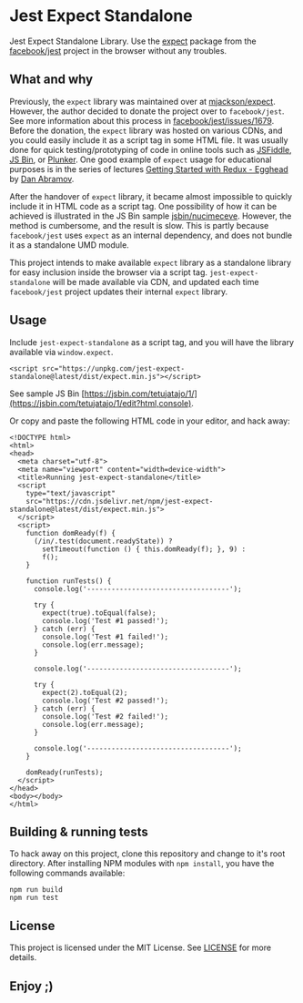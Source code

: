 # Jest Expect Standalone

Jest Expect Standalone Library. Use the
[expect](https://github.com/facebook/jest/tree/master/packages/expect) package
from the [facebook/jest](https://github.com/facebook/jest) project in the
browser without any troubles.

## What and why

Previously, the `expect` library was maintained over at
[mjackson/expect](https://github.com/mjackson/expect). However, the author decided
to donate the project over to `facebook/jest`. See more information about this
process in
[facebook/jest/issues/1679](https://github.com/facebook/jest/issues/1679).
Before the donation, the `expect` library was hosted on various CDNs, and you
could easily include it as a script tag in some HTML file. It was usually done
for quick testing/prototyping of code in online tools such as
[JSFiddle](https://jsfiddle.net/), [JS Bin](https://jsbin.com/), or
[Plunker](https://plnkr.co/). One good example of `expect` usage for educational
purposes is in the series of lectures
[Getting Started with Redux - Egghead](https://egghead.io/courses/getting-started-with-redux)
by [Dan Abramov](https://github.com/gaearon).

After the handover of `expect` library, it became almost impossible to quickly
include it in HTML code as a script tag. One possibility of how it can be achieved
is illustrated in the JS Bin sample
[jsbin/nucimeceve](https://jsbin.com/nucimeceve/edit?html,console). However, the
method is cumbersome, and the result is slow. This is partly because
`facebook/jest` uses `expect` as an internal dependency, and does not
bundle it as a standalone UMD module.

This project intends to make available `expect` library as a standalone library
for easy inclusion inside the browser via a script tag. `jest-expect-standalone`
will be made available via CDN, and updated each time `facebook/jest` project
updates their internal `expect` library.

## Usage

Include `jest-expect-standalone` as a script tag, and you will have the library
available via `window.expect`.

```
<script src="https://unpkg.com/jest-expect-standalone@latest/dist/expect.min.js"></script>
```

See sample JS Bin [https://jsbin.com/tetujatajo/1/](https://jsbin.com/tetujatajo/1/edit?html,console).

Or copy and paste the following HTML code in your editor, and hack away:

```
<!DOCTYPE html>
<html>
<head>
  <meta charset="utf-8">
  <meta name="viewport" content="width=device-width">
  <title>Running jest-expect-standalone</title>
  <script
    type="text/javascript"
    src="https://cdn.jsdelivr.net/npm/jest-expect-standalone@latest/dist/expect.min.js">
  </script>
  <script>
    function domReady(f) {
      (/in/.test(document.readyState)) ?
        setTimeout(function () { this.domReady(f); }, 9) :
        f();
    }

    function runTests() {
      console.log('-----------------------------------');

      try {
        expect(true).toEqual(false);
        console.log('Test #1 passed!');
      } catch (err) {
        console.log('Test #1 failed!');
        console.log(err.message);
      }

      console.log('-----------------------------------');

      try {
        expect(2).toEqual(2);
        console.log('Test #2 passed!');
      } catch (err) {
        console.log('Test #2 failed!');
        console.log(err.message);
      }
      
      console.log('-----------------------------------');
    }
    
    domReady(runTests);
  </script>
</head>
<body></body>
</html>
```

## Building & running tests

To hack away on this project, clone this repository and change to it's root directory.
After installing NPM modules with `npm install`, you have the following commands available:

```
npm run build
npm run test
```

## License

This project is licensed under the MIT License. See [LICENSE](LICENSE) for more details.

## Enjoy ;)

